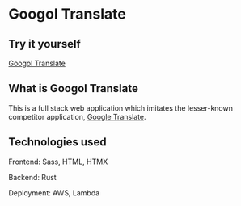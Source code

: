 # Googol Translate

## Try it yourself

[Googol Translate](http://googoltranslate.com) 


## What is Googol Translate

This is a full stack web application which imitates the lesser-known competitor application, [Google Translate](https://translate.google.com/). 



## Technologies used
Frontend: Sass, HTML, HTMX

Backend: Rust

Deployment: AWS, Lambda

